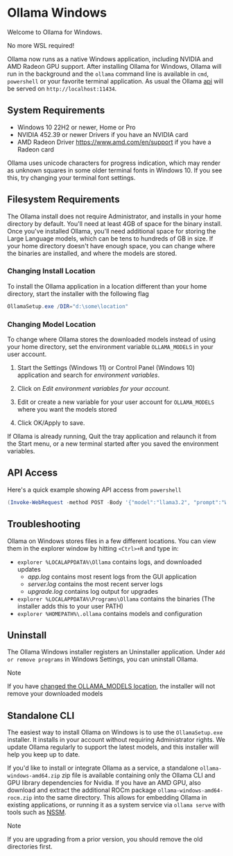 # Ollama Windows

Welcome to Ollama for Windows.

No more WSL required!

Ollama now runs as a native Windows application, including NVIDIA and AMD Radeon GPU support.
After installing Ollama for Windows, Ollama will run in the background and
the `ollama` command line is available in `cmd`, `powershell` or your favorite
terminal application. As usual the Ollama [api](./api.md) will be served on
`http://localhost:11434`.

## System Requirements

* Windows 10 22H2 or newer, Home or Pro
* NVIDIA 452.39 or newer Drivers if you have an NVIDIA card
* AMD Radeon Driver https://www.amd.com/en/support if you have a Radeon card

Ollama uses unicode characters for progress indication, which may render as unknown squares in some older terminal fonts in Windows 10. If you see this, try changing your terminal font settings.

## Filesystem Requirements

The Ollama install does not require Administrator, and installs in your home directory by default.  You'll need at least 4GB of space for the binary install.  Once you've installed Ollama, you'll need additional space for storing the Large Language models, which can be tens to hundreds of GB in size.  If your home directory doesn't have enough space, you can change where the binaries are installed, and where the models are stored.

### Changing Install Location

To install the Ollama application in a location different than your home directory, start the installer with the following flag

```powershell
OllamaSetup.exe /DIR="d:\some\location"
```

### Changing Model Location

To change where Ollama stores the downloaded models instead of using your home directory, set the environment variable `OLLAMA_MODELS` in your user account.

1. Start the Settings (Windows 11) or Control Panel (Windows 10) application and search for _environment variables_.

2. Click on _Edit environment variables for your account_.

3. Edit or create a new variable for your user account for `OLLAMA_MODELS` where you want the models stored

4. Click OK/Apply to save.

If Ollama is already running, Quit the tray application and relaunch it from the Start menu, or a new terminal started after you saved the environment variables.

## API Access

Here's a quick example showing API access from `powershell`

```powershell
(Invoke-WebRequest -method POST -Body '{"model":"llama3.2", "prompt":"Why is the sky blue?", "stream": false}' -uri http://localhost:11434/api/generate ).Content | ConvertFrom-json
```

## Troubleshooting

Ollama on Windows stores files in a few different locations.  You can view them in
the explorer window by hitting `<Ctrl>+R` and type in:
- `explorer %LOCALAPPDATA%\Ollama` contains logs, and downloaded updates
    - *app.log* contains most resent logs from the GUI application
    - *server.log* contains the most recent server logs
    - *upgrade.log* contains log output for upgrades
- `explorer %LOCALAPPDATA%\Programs\Ollama` contains the binaries (The installer adds this to your user PATH)
- `explorer %HOMEPATH%\.ollama` contains models and configuration

## Uninstall

The Ollama Windows installer registers an Uninstaller application.  Under `Add or remove programs` in Windows Settings, you can uninstall Ollama.

> [!NOTE]
> If you have [changed the OLLAMA_MODELS location](#changing-model-location), the installer will not remove your downloaded models


## Standalone CLI

The easiest way to install Ollama on Windows is to use the `OllamaSetup.exe`
installer. It installs in your account without requiring Administrator rights.
We update Ollama regularly to support the latest models, and this installer will
help you keep up to date.

If you'd like to install or integrate Ollama as a service, a standalone
`ollama-windows-amd64.zip` zip file is available containing only the Ollama CLI
and GPU library dependencies for Nvidia.  If you have an AMD GPU, also download
and extract the additional ROCm package `ollama-windows-amd64-rocm.zip` into the
same directory.  This allows for embedding Ollama in existing applications, or
running it as a system service via `ollama serve` with tools such as
[NSSM](https://nssm.cc/). 

> [!NOTE]  
> If you are upgrading from a prior version, you should remove the old directories first.
